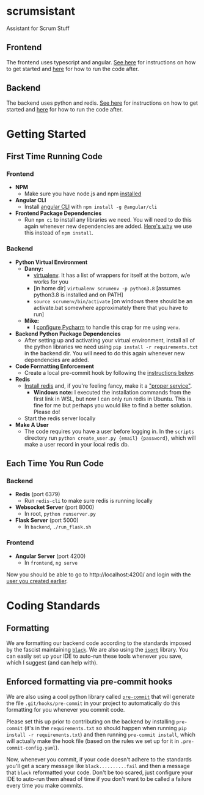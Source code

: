 # scrumsistant
Assistant for Scrum Stuff

## Frontend

The frontend uses typescript and angular. [See here](#frontend-1) for instructions on how to get started and [here](#frontend-2) for how to run the code after.

## Backend

The backend uses python and redis. [See here](@backend-1) for instructions on how to get started and [here](#backend-2) for how to run the code after.

# Getting Started

## First Time Running Code

### Frontend
* **NPM**
    * Make sure you have node.js and npm [installed](https://www.npmjs.com/get-npm)
* **Angular CLI**
    * Install [angular CLI](https://cli.angular.io) with `npm install -g @angular/cli`
* **Frontend Package Dependencies**
    * Run `npm ci` to install any libraries we need. You will need to do this again whenever new dependencies are added. [Here's why](https://stackoverflow.com/a/53325242) we use this instead of `npm install`.
### Backend
* **Python Virtual Environment**
    * **Danny:** 
        * [virtualenv](https://virtualenv.pypa.io/en/latest/).  It has a list of wrappers for itself at the bottom, w/e works for you
        * [in home dir] `virtualenv scrumenv -p python3.8` [assumes python3.8 is installed and on PATH]
        * `source scrumenv/bin/activate` [on windows there should be an activate.bat somewhere approximately there that you have to run]
    * **Mike:** 
        * I [configure Pycharm](https://www.jetbrains.com/help/pycharm/creating-virtual-environment.html#) to handle this crap for me using `venv`.
* **Backend Python Package Dependencies**
    * After setting up and activating your virtual environment, install all of the python libraries we need using `pip install -r requirements.txt` in the backend dir. You will need to do this again whenever new dependencies are added.
* **Code Formatting Enforcement**
    * Create a local pre-commit hook by following the [instructions below](#Enforced-formatting-via-pre-commit-hooks).
* **Redis**
    * [Install redis](https://redis.io/topics/quickstart) and, if you're feeling fancy, make it a ["proper service"](https://gist.github.com/hackedunit/a53f0b5376b3772d278078f686b04d38).
        * **Windows note:** I executed the installation commands from the first link in WSL, but now I can only run redis in Ubuntu. This is fine for me but perhaps you would like to find a better solution. Please do! 
    * Start the redis server locally
* **Make A User**
    * The code requires you have a user before logging in. In the `scripts` directory run `python create_user.py {email} {password}`, which will make a user record in your local redis db.

## Each Time You Run Code

### Backend
* **Redis** (port 6379)
    * Run `redis-cli` to make sure redis is running locally
* **Websocket Server** (port 8000)
    * In root, `python runserver.py`
* **Flask Server** (port 5000)
    * In `backend`, `./run_flask.sh`
### Frontend
* **Angular Server** (port 4200)
    * In `frontend`, `ng serve`

Now you should be able to go to http://localhost:4200/ and login with the [user you created earlier](#make-a-user). 

# Coding Standards

## Formatting
We are formatting our backend code according to the standards imposed by the fascist maintaining [`black`](https://github.com/psf/black). We are also using the [`isort`](https://github.com/timothycrosley/isort) library. You can easily set up your IDE to auto-run these tools whenever you save, which I suggest (and can help with).

## Enforced formatting via pre-commit hooks
We are also using a cool python library called [`pre-commit`](https://github.com/timothycrosley/isort) that will generate the file `.git/hooks/pre-commit` in your project to automatically do this formatting for you whenever you commit code. 

Please set this up prior to contributing on the backend by installing `pre-commit` (it's in the `requirements.txt` so should happen when running `pip install -r requirements.txt`) and then running `pre-commit install`, which will actually make the hook file (based on the rules we set up for it in `.pre-commit-config.yaml`). 

Now, whenever you commit, if your code doesn't adhere to the standards you'll get a scary message like `black..........fail` and then a message that `black` reformatted your code. Don't be too scared, just configure your IDE to auto-run them ahead of time if you don't want to be called a failure every time you make commits.